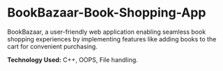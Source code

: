 # BookBazaar-Book-Shopping-App

BookBazaar, a user-friendly web application enabling seamless book shopping experiences by implementing features like adding books to the cart for convenient purchasing.

**Technology Used:** C++, OOPS, File handling.